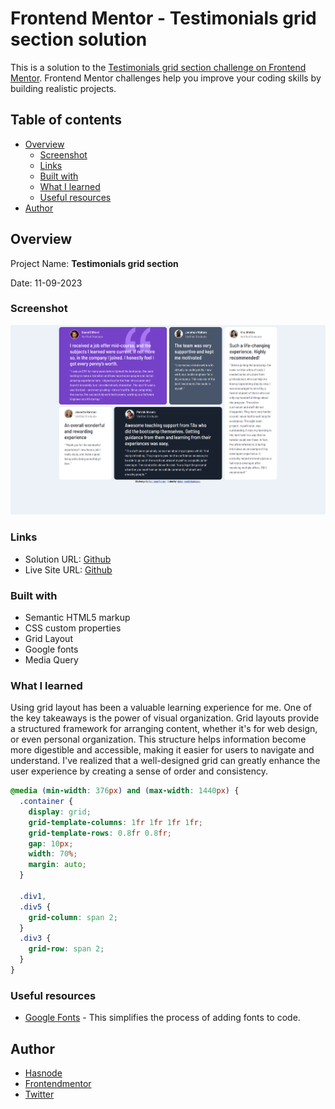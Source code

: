 # Frontend Mentor - Testimonials grid section solution

This is a solution to the [Testimonials grid section challenge on Frontend Mentor](https://www.frontendmentor.io/challenges/testimonials-grid-section-Nnw6J7Un7). Frontend Mentor challenges help you improve your coding skills by building realistic projects.

## Table of contents

- [Overview](#overview)
  - [Screenshot](#screenshot)
  - [Links](#links)
  - [Built with](#built-with)
  - [What I learned](#what-i-learned)
  - [Useful resources](#useful-resources)
- [Author](#author)

## Overview

Project Name: **Testimonials grid section**

Date: 11-09-2023

### Screenshot

![Testimonials grid section](./images/web-version.png)

### Links

- Solution URL: [Github](https://github.com/Abdulmajid48/testimonials)
- Live Site URL: [Github](https://abdulmajid48.github.io/testimonials/)

### Built with

- Semantic HTML5 markup
- CSS custom properties
- Grid Layout
- Google fonts
- Media Query

### What I learned

Using grid layout has been a valuable learning experience for me. One of the key takeaways is the power of visual organization. Grid layouts provide a structured framework for arranging content, whether it's for web design, or even personal organization. This structure helps information become more digestible and accessible, making it easier for users to navigate and understand. I've realized that a well-designed grid can greatly enhance the user experience by creating a sense of order and consistency.

```css
@media (min-width: 376px) and (max-width: 1440px) {
  .container {
    display: grid;
    grid-template-columns: 1fr 1fr 1fr 1fr;
    grid-template-rows: 0.8fr 0.8fr;
    gap: 10px;
    width: 70%;
    margin: auto;
  }

  .div1,
  .div5 {
    grid-column: span 2;
  }
  .div3 {
    grid-row: span 2;
  }
}
```

### Useful resources

- [Google Fonts](https://fonts.google.com) - This simplifies the process of adding fonts to code.

## Author

- [Hasnode](https://abdulmajid.hashnode.dev)
- [Frontendmentor](https://www.frontendmentor.io/profile/Abdulmajid48)
- [Twitter](https://www.twitter.com/aladejanaamajid)
